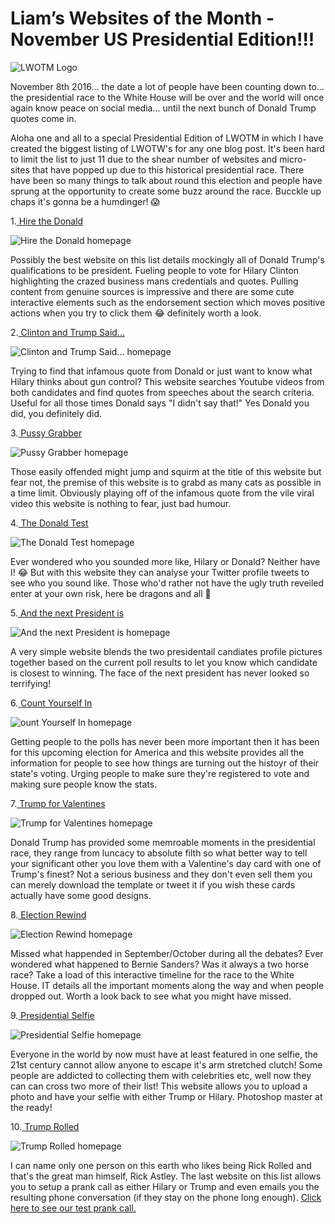 Liam’s Websites of the Month - November US Presidential Edition!!!
==================================================================

![LWOTM Logo](../../LWOTM-logo-beard.jpg)

November 8th 2016... the date a lot of people have been counting down to... the presidential race to the White House will be over and the world will once again know peace on social media... until the next bunch of Donald Trump quotes come in.

Aloha one and all to a special Presidential Edition of LWOTM in which I have created the biggest listing of LWOTW's for any one blog post. It's been hard to limit the list to just 11 due to the shear number of websites and micro-sites that have popped up due to this historical presidential race. There have been so many things to talk about round this election and people have sprung at the opportunity to create some buzz around the race. Bucckle up chaps it's gonna be a humdinger! 😱

1.[ Hire the Donald](http://hirethedonald.com/)

![Hire the Donald homepage](hire-the-donald.jpg)

Possibly the best website on this list details mockingly all of Donald Trump's qualifications to be president. Fueling people to vote for Hilary Clinton highlighting the crazed business mans credentials and quotes. Pulling content from genuine sources is impressive and there are some cute interactive elements such as the endorsement section which moves positive actions when you try to click them 😂 definitely worth a look.

2.[ Clinton and Trump Said...](http://clintonandtrumpsaid.com/)

![Clinton and Trump Said... homepage](clinton-and-trump-said.jpg)

Trying to find that infamous quote from Donald or just want to know what Hilary thinks about gun control? This website searches Youtube videos from both candidates and find quotes from speeches about the search criteria. Useful for all those times Donald says "I didn't say that!" Yes Donald you did, you definitely did.

3.[ Pussy Grabber](http://pussygrabber.com/)

![Pussy Grabber homepage](pussy-grabber.jpg)

Those easily offended might jump and squirm at the title of this website but fear not, the premise of this website is to grabd as many cats as possible in a time limit. Obviously playing off of the infamous quote from the vile viral video this website is nothing to fear, just bad humour.

4.[ The Donald Test](http://thedonaldtest.com/)

![The Donald Test homepage](the-donald-test.jpg)

Ever wondered who you sounded more like, Hilary or Donald? Neither have I! 😂 But with this website they can analyse your Twitter profile tweets to see who you sound like. Those who'd rather not have the ugly truth reveiled enter at your own risk, here be dragons and all 🐲

5.[ And the next President is](http://andthepresidentis.com/)

![And the next President is homepage](and-the-next-president-is.jpg)

A very simple website blends the two presidentail candiates profile pictures together based on the current poll results to let you know which candidate is closest to winning. The face of the next president has never looked so terrifying!

6.[ Count Yourself In](https://www.countyourself.in/)

![ount Yourself In homepage](count-yourself-in.jpg)

Getting people to the polls has never been more important then it has been for this upcoming election for America and this website provides all the information for people to see how things are turning out the histoyr of their state's voting. Urging people to make sure they're registered to vote and making sure people know the stats.

7.[ Trump for Valentines](http://www.trumpforvalentines.com/)

![Trump for Valentines homepage](trump-for-valentines.jpg)

Donald Trump has provided some memroable moments in the presidential race, they range from luncacy to absolute filth so what better way to tell your significant other you love them with a Valentine's day card with one of Trump's finest? Not a serious business and they don't even sell them you can merely download the template or tweet it if you wish these cards actually have some good designs.

8.[ Election Rewind](http://electionrewind.com/)

![Election Rewind homepage](election-rewind.jpg)

Missed what happended in September/October during all the debates? Ever wondered what happened to Bernie Sanders? Was it always a two horse race? Take a load of this interactive timeline for the race to the White House. IT details all the important moments along the way and when people dropped out. Worth a look back to see what you might have missed.

9.[ Presidential Selfie](http://www.presidentialselfie.com/)

![Presidential Selfie homepage](presidential-selfie.jpg)

Everyone in the world by now must have at least featured in one selfie, the 21st century cannot allow anyone to escape it's arm stretched clutch! Some people are addicted to collecting them with celebrities etc, well now they can can cross two more of their list! This website allows you to upload a photo and have your selfie with either Trump or Hilary. Photoshop master at the ready!

10.[ Trump Rolled](http://trumprolled.com/)

![Trump Rolled homepage](trump-rolled.jpg)

I can name only one person on this earth who likes being Rick Rolled and that's the great man himself, Rick Astley. The last website on this list allows you to setup a prank call as either Hilary or Trump and even emails you the resulting phone conversation (if they stay on the phone long enough). [Click here to see our test prank call.](http://bit.ly/IqT6zt)
